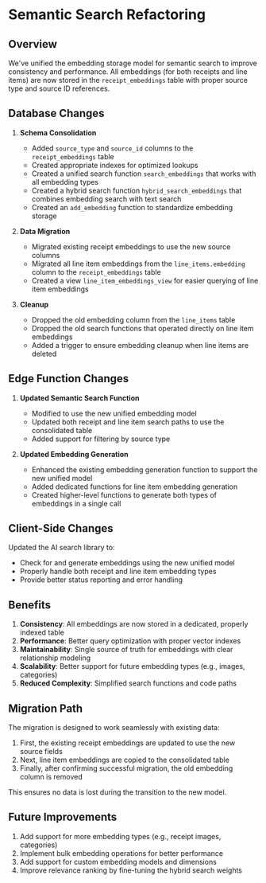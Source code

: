 # Semantic Search Refactoring

## Overview

We've unified the embedding storage model for semantic search to improve consistency and performance. All embeddings (for both receipts and line items) are now stored in the `receipt_embeddings` table with proper source type and source ID references.

## Database Changes

1. **Schema Consolidation**
   - Added `source_type` and `source_id` columns to the `receipt_embeddings` table
   - Created appropriate indexes for optimized lookups
   - Created a unified search function `search_embeddings` that works with all embedding types
   - Created a hybrid search function `hybrid_search_embeddings` that combines embedding search with text search
   - Created an `add_embedding` function to standardize embedding storage

2. **Data Migration**
   - Migrated existing receipt embeddings to use the new source columns
   - Migrated all line item embeddings from the `line_items.embedding` column to the `receipt_embeddings` table
   - Created a view `line_item_embeddings_view` for easier querying of line item embeddings

3. **Cleanup**
   - Dropped the old embedding column from the `line_items` table
   - Dropped the old search functions that operated directly on line item embeddings
   - Added a trigger to ensure embedding cleanup when line items are deleted

## Edge Function Changes

1. **Updated Semantic Search Function**
   - Modified to use the new unified embedding model
   - Updated both receipt and line item search paths to use the consolidated table
   - Added support for filtering by source type

2. **Updated Embedding Generation**
   - Enhanced the existing embedding generation function to support the new unified model
   - Added dedicated functions for line item embedding generation
   - Created higher-level functions to generate both types of embeddings in a single call

## Client-Side Changes

Updated the AI search library to:
   - Check for and generate embeddings using the new unified model
   - Properly handle both receipt and line item embedding types
   - Provide better status reporting and error handling

## Benefits

1. **Consistency**: All embeddings are now stored in a dedicated, properly indexed table
2. **Performance**: Better query optimization with proper vector indexes
3. **Maintainability**: Single source of truth for embeddings with clear relationship modeling
4. **Scalability**: Better support for future embedding types (e.g., images, categories)
5. **Reduced Complexity**: Simplified search functions and code paths

## Migration Path

The migration is designed to work seamlessly with existing data:
1. First, the existing receipt embeddings are updated to use the new source fields
2. Next, line item embeddings are copied to the consolidated table
3. Finally, after confirming successful migration, the old embedding column is removed

This ensures no data is lost during the transition to the new model.

## Future Improvements

1. Add support for more embedding types (e.g., receipt images, categories)
2. Implement bulk embedding operations for better performance
3. Add support for custom embedding models and dimensions
4. Improve relevance ranking by fine-tuning the hybrid search weights 